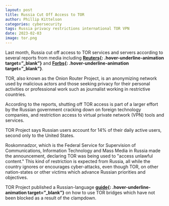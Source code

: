 ```yaml
---
layout: post
title: Russia Cut Off Access to TOR
author: Phillip Kittelson
categories: cybersecurity
tags: Russia privacy restrictions international TOR VPN
date: 2023-02-03
image: tor.png
---
```


Last month, Russia cut off access to TOR services and servers according to several reports from media including **[Reuters]( https://www.reuters.com/technology/russia-ratchets-up-internet-crackdown-with-block-privacy-service-tor-2021-12-08/){: .hover-underline-animation target=”_blank”}** and **[Forbs](https://www.forbes.com/sites/emmawoollacott/2021/12/09/russia-doubles-down-on-censorship-with-expanded-block-on-tor/?sh=538e9a3319bc){: .hover-underline-animation target=”_blank”}**.

TOR, also known as the Onion Router Project, is an anonymizing network used by malicious actors and those seeking privacy for their personal activities or professional work such as journalist working in restrictive countries.

According to the reports, shutting off TOR access is part of a larger effort by the Russian government cracking down on foreign technology companies, and restriction access to virtual private network (VPN) tools and services.

TOR Project says Russian users account for 14% of their daily active users, second only to the United States.

Roskomnadzor, which is the Federal Service for Supervision of Communications, Information Technology and Mass Media in Russia made the announcement, declaring TOR was being used to "access unlawful content." This kind of restriction is expected from Russia, all while the country ignores or encourages cyber-attacks, even though TOR, on other nation-states or other victims which advance Russian priorities and objectives.

TOR Project published a Russian-language **[guide](https://forum.torproject.net/t/tor-blocked-in-russia-how-to-circumvent-censorship/982){: .hover-underline-animation target=”_blank”}** on how to use TOR bridges which have not been blocked as a result of the clampdown.